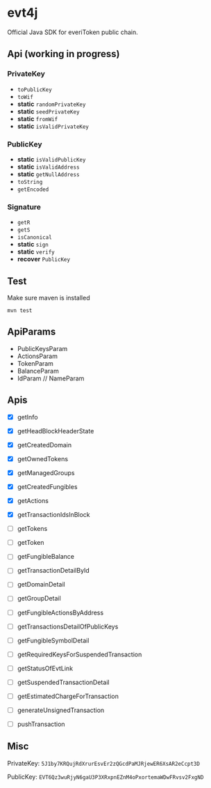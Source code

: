 # evt4j
Official Java SDK for everiToken public chain.

## Api (working in progress)

### PrivateKey
* `toPublicKey`
* `toWif`
* **static** `randomPrivateKey`
* **static** `seedPrivateKey`
* **static** `fromWif`
* **static** `isValidPrivateKey`

### PublicKey
* **static** `isValidPublicKey`
* **static** `isValidAddress`
* **static** `getNullAddress`
* `toString`
* `getEncoded`

### Signature
* `getR`
* `getS`
* `isCanonical`
* **static** `sign`
* **static** `verify`
* **recover** `PublicKey`


## Test

Make sure maven is installed

`mvn test`

## ApiParams
* PublicKeysParam
* ActionsParam
* TokenParam
* BalanceParam
* IdParam // NameParam

## Apis
* [x] getInfo
* [x] getHeadBlockHeaderState
* [x] getCreatedDomain
* [x] getOwnedTokens
* [x] getManagedGroups
* [x] getCreatedFungibles
* [x] getActions
* [x] getTransactionIdsInBlock
* [ ] getTokens
* [ ] getToken
* [ ] getFungibleBalance
* [ ] getTransactionDetailById
* [ ] getDomainDetail
* [ ] getGroupDetail
* [ ] getFungibleActionsByAddress
* [ ] getTransactionsDetailOfPublicKeys
* [ ] getFungibleSymbolDetail
* [ ] getRequiredKeysForSuspendedTransaction
* [ ] getStatusOfEvtLink
* [ ] getSuspendedTransactionDetail
* [ ] getEstimatedChargeForTransaction
* [ ] generateUnsignedTransaction
* [ ] pushTransaction


## Misc

PrivateKey: `5J1by7KRQujRdXrurEsvEr2zQGcdPaMJRjewER6XsAR2eCcpt3D` 

PublicKey: `EVT6Qz3wuRjyN6gaU3P3XRxpnEZnM4oPxortemaWDwFRvsv2FxgND`

